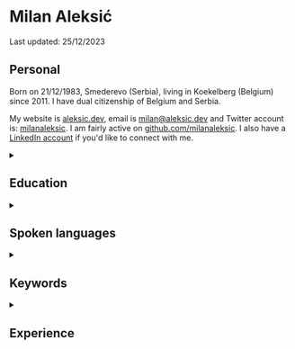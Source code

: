 # Milan Aleksić

Last updated: 25/12/2023

## Personal

Born on 21/12/1983, Smederevo (Serbia), living in Koekelberg (Belgium) since 2011. I have dual citizenship of Belgium and Serbia.

My website is [aleksic.dev](https://aleksic.dev), email is [milan@aleksic.dev](mailto:milan@aleksic.dev) and Twitter account is: [milanaleksic](https://twitter.com/milanaleksic).
I am fairly active on [github.com/milanaleksic](https://github.com/milanaleksic).
I also have a [LinkedIn account](https://www.linkedin.com/in/milanaleksic) if you'd like to connect with me.

<details><summary><h2>Education</h2></summary>

Dipl. Ing. Computer Science & Engineering (2008) from *University of Belgrade* (Serbia), Faculty of Electrical Engineering (ETF)

“NARIC – Vlaanderen” [recognized diploma as M.Sc.](https://aleksic.dev/public/cv-nostrification)

</details>

<details><summary><h2>Spoken languages</h2></summary>

- **Serbian** (mother tongue)
- **English** (fluent)
- **Dutch** ([C1 Effectiveness 1](https://aleksic.dev/public/cefr_en_overzicht_nt2_aanbod.pdf))

</details>

<details><summary><h2>Keywords</h2></summary>

Java, Go, AWS, Python, PostgreSQL, MySQL

</details>

<details><summary><h2>Experience</h2></summary>

<details><summary><h3>Senior Software Engineer @ Soda (Belgium)</h3></summary>

Place: **Remote/Brussels, Belgium**

Period: **2020-...**

Projects:

- soda.io Cloud Backend (founding) engineer
  + Programming languages: (mostly) Java, Python and cloud development on AWS using Terraform
  + Tasked with backend feature development, guidance and documentation. One of the first ("founding") engineers and therefore I witnessed all the pivoting, market adaptations, surprising platform usage patterns, product evolution, became the company MySQL perf guy, guided or advised all the Soda Cloud development efforts...
  + Deep observability setup via DataDog, incident management and other operational concerns of the Soda Cloud (handed over to dedicated personnel as we grew)
- Tool maker role: 
  + deep incident analysis tool using custom dynamically created trace profiles, (Go via Datadog API, SQLite, Perfetto)
  + internal `dopy` tool (Python) for various admin tasks on top of Okta SSO, boto3 and Soda Cloud private OpenAPI, including feature flip management, admin API back-channel, environment setup, etc
- Broad exposure to data sources while helping bootstrap [Soda SQL](https://github.com/sodadata/soda-sql): PostgreSQL, Redshift, Athena, Spark

</details>

<details><summary><h3>Expert Software Engineer @ TomTom (Belgium)</h3></summary>

Place: **Ghent, Belgium**

Period: **2017-2020**

#### CCE Team

Feature development and maintenance of various core systems and applications in *MPU Core Coverage Creation & Extension* team

Projects:

- *MLF library*: authored code-generated Java wrapper around GDAL OpenFileGDB (later extended to PostGIS and GeoPackage).
  + Custom ANTLR grammar for extended validation, Python/Markdown doc generator
- *Sinatra*: Led migration of a complex process into AWS for GIS source data digestion
  + PostgreSQL RDS, Spring Boot 2, SQS, ECS, Terraform, Vue.js
- *Pupin*: created machine learning cloud service for data classification (plural junctions problem)
  + Training: PostGIS, Python, Scikit-Learn, XGBoost, (Geo)Pandas, Jupyter
  + Online+Batch prediction: Terraform / AWS ECS, Spring Boot 2, XGBoost, REST
- *Dumbo*: migration of internal heavily used batch processing tool into the cloud
  + AWS Batch, ECS, PostgreSQL, S3, X-Ray; Spring Boot 2, Terraform, Python, Jenkins
- *Excelsior*: process orchestration service
  + [States Language implementation](https://states-language.net/spec.html) (spec only), ECS+Lambda, Java 11, Python 3

#### Hermes team

Feature development on new long-term systems and applications in *Hermes* team

Projects:

- *Nozem*: always-up-to-date OpenStreetMap ingestion service into core TomTom data layer
  + Kafka, PostgreSQL, Python, Spring Boot, Jenkins
- *Lego*: automated OpenStreetMap features ingestion
  + Kubernetes on Azure Cloud, Python, Java, QGIS Python plugins

</details>

<details><summary><h3>{Senior, Lead} Software Engineer @ Basware (Belgium)</h3></summary>

Place: **Aalst, Belgium**

Period: **2013-2017**

Projects:

- *Basware Network Portal*: Full-stack development role on online and internal services
  + Tech stack: Play2, Scala, Java8, MongoDB, Spring, Chef, Go
  + Rewritten core validation business rules implementation (Java)
- *Basware e-Archiving*: DevOps lead-in-charge and one of lead developers
  + Tech stack: CloudFormation, Jenkins, Bash, AWS CLI
  + Cloud stack: Java Lambda functions, API GW, S3, DynamoDB, SQS, Splunk
- *Norsu* (Groovy, Cucumber, Gradle): Cross-systems end-to-end testing
- Business Metrics dashboards (Akka and Dashing.io)
- Migration of legacy Resin applications to Tomcat cluster
  + Oracle DB, JSP, RMI, Ant, Tomcat, Apache2
- *HAL9000* (Golang): Flowdock bot (CI/CD automation helper for 100+ developers)

</details>
  
<details><summary><h3>Previous work experience</h3></summary>
  
**2014**: Freelance Consultant (remote) @ Gtech UK (_Brussels, Belgium_)

**2011-2013**: Software consultant @ Cronos (Belgium) (_Brussels, Belgium_)
  
**2009-2011**: Software Engineer II @ Gtech G2 Sports Betting (_Belgrade, Serbia_)

**2007-2009**: Java Developer @ Arius (_Belgrade, Serbia_)

**2006**: Intern software developer @ ESAProjekt (_Katowice, Poland_)

</details>

<details><summary><h2>Selected open source projects</h2></summary>

- [Github Helper CLI](https://github.com/milanaleksic/ghh) (Rust, Github API)
  + epic issues dependency graph handling, branch names and other "my flow" helpers
- [Personal Web site](https://github.com/milanaleksic/man-website) (Hugo, Cloudflare Pages)
- [Advent of Code 2018](https://github.com/milanaleksic/adventofcode2018) (Go)
- [gomakefiles](https://github.com/milanaleksic/gomakefiles) (Makefile, Bash)
  + Reusable Makefile files which allow cross CI/CD Go compilation with many useful tools
- [Igor](https://github.com/milanaleksic/igor) (Go Lambda, Vue.js, Google+, CloudFront, Cognito, DynamoDB)
  + “I am away” Flowdock bot, deployed via Semaphore.ci + CloudFormation

</details>

<details><summary><h2>Selected closed source personal projects</h2></summary>

- Home Laboratory
  + Hybrid cluster (aarch64/amd64, on premises/cloud) connected using Tailscale
  + Ansible for bootstrapping, Nomad/Consul for container scheduling, Gitea as VCS & CI/CD platform
  + Monitoring via Grafana, InfluxDB, Grafana Loki and Tempo
- Thought Train (Go, PostgreSQL, ANTLR, NATS, Vue.js, Svelte, Flutter, Bootstrap)
  + Feature-rich web page content extraction & book annotation distributed service
  + Search Query grammar, Pulumi-based AWS cloud setup
  + mobile applications (Android, iOS) and Chrome Extension
- Batler (Go)
  + Telegram bot I use for home automation tasks like turning on/off my workhorse laptop, Windows VM
  + Used as on-prem notification gateway for Synology and all other services
- Novinarnica (Go, Google OAuth, Batler)
  + Content crawler and CBR packager of magazines from www.novinarnica.net

</details>

<details><summary><h2>Miscellaneous</h2></summary>

### Public talks

- (BeScala) [Introducing a reactive Scala-Akka based system in a Java centric company](http://www.meetup.com/BeScala/events/220967046/)
  + with Jeroen Verellen, 2015

</details>
